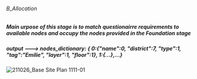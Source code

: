 ###### B_Allocation
##### Main urpose of this stage is to match questionairre requirements to available nodes and occupy the nodes provided in the Foundation stage
##### output ---> nodes_dictionary: { 0:{"name":0, "district":7, "type":1, "tag":"Emilie", "layer":1, "floor":1}, 1:{...},...}

![211026_Base Site Plan 1111-01](https://user-images.githubusercontent.com/92442677/139911143-8c1c6f38-64cd-404f-9423-09bb09d0058b.png)

